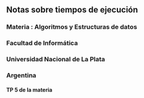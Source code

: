 ## Notas sobre tiempos de ejecución

### Materia : Algoritmos y Estructuras de datos
### Facultad de Informática
### Universidad Nacional de La Plata
### Argentina

#### TP 5 de la materia
